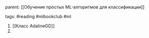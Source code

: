 parent: [[Обучение простых ML-алгоритмов для классификации]]

tags: #reading #mlbookclub #ml 

 1. [[Класс AdalineGD]]
 2. 